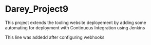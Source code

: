 # Darey_Project9
This project extends the tooling website deployement by adding some automating for deployment with Continuous Integration using Jenkins

This line was addedd after configuring webhooks

